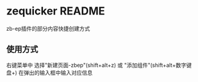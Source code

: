 # zequicker README

zb-ep插件的部分内容快捷创建方式

## 使用方式

右键菜单中 选择"新建页面-zbep"(shift+alt+z) 或 "添加组件"(shift+alt+数字键盘+)
在弹出的输入框中输入对应信息

